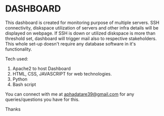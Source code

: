 # DASHBOARD
This dashboard is created for monitoring purpose of multiple servers. SSH connectivity, diskspace utilization of servers and other infra details will be displayed on webpage.
If SSH is down or utilized diskspace is more than threshold set, dashboard will trigger mail also to respective stakeholders. This whole set-up doesn't require any database software in it's functionality.

Tech used:
1) Apache2 to host Dashboard
2) HTML, CSS, JAVASCRIPT for web technologies.
3) Python
4) Bash script

You can connect with me at aphadatare39@gmail.com for any queries/questions you have for this.

Thanks
